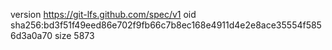 version https://git-lfs.github.com/spec/v1
oid sha256:bd3f51f49eed86e702f9fb66c7b8ec168e4911d4e2e8ace35554f5856d3a0a70
size 5873
